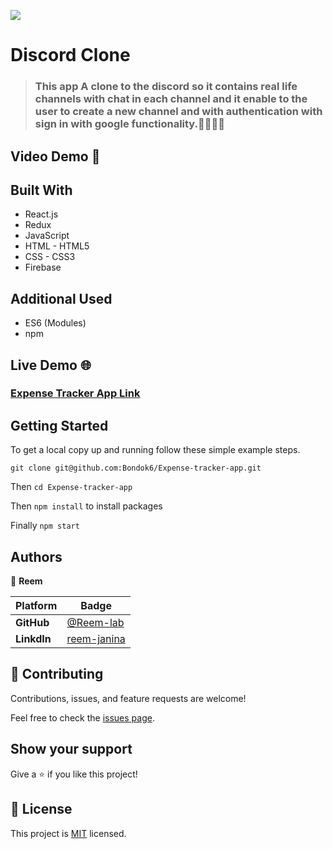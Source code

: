 ![](https://img.shields.io/static/v1?label=BY&message=Reemoz&color=red)

# Discord Clone

> ### This app A clone to the discord so it contains real life channels with chat in each channel and it enable to the user to create a new channel and with authentication with sign in with google functionality.💯🔥🚀😊

## Video Demo 🎥


## Built With

- React.js
- Redux
- JavaScript
- HTML - HTML5
- CSS - CSS3
- Firebase

## Additional Used

- ES6 (Modules)
- npm

## Live Demo 🌐

### [Expense Tracker App Link]()

## Getting Started

To get a local copy up and running follow these simple example steps.

`git clone git@github.com:Bondok6/Expense-tracker-app.git`

Then `cd Expense-tracker-app`

Then `npm install` to install packages

Finally `npm start`

## Authors

👤 **Reem**

 Platform | Badge |
 --- | --- |
 **GitHub**  | [@Reem-lab](https://github.com/Reem-lab)
 **LinkdIn** | [reem-janina](https://www.linkedin.com/in/reem-janina-ab74ab21a/)


## 🤝 Contributing

Contributions, issues, and feature requests are welcome!

Feel free to check the [issues page](../../issues/).

## Show your support

Give a ⭐️ if you like this project!

## 📝 License

This project is [MIT](./LICENSE) licensed.